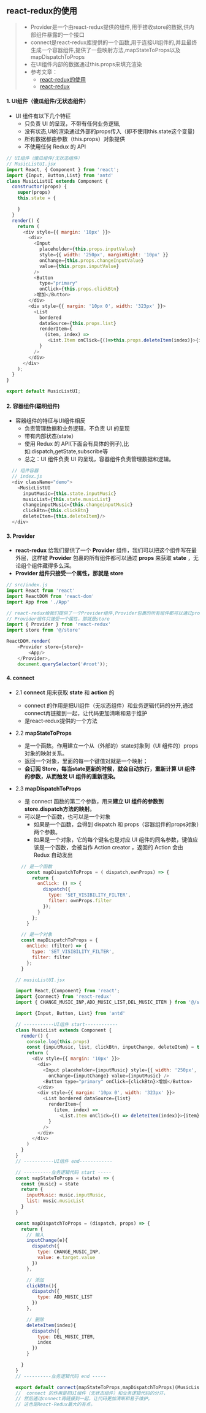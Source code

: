 ## react-redux的使用

> - Provider是一个由react-redux提供的组件,用于接收store的数据,供内部组件暴露的一个接口  
> - connect是react-redux库提供的一个函数,用于连接UI组件的,并且最终生成一个容器组件,提供了一些映射方法,mapStateToProps以及mapDispatchToProps   
> - 在UI组件内部的数据通过this.props来填充渲染  
> - 参考文章： 
>   - [react-redux的使用](https://www.jianshu.com/p/3c87f36759d8)  
>   - [react-redux](https://jspang.com/detailed?id=48#toc273)
 

#### 1. UI组件（傻瓜组件/无状态组件）

- UI 组件有以下几个特征
  - 只负责 UI 的呈现，不带有任何业务逻辑,  
  - 没有状态,UI的渲染通过外部的props传入（即不使用this.state这个变量)  
  - 所有数据都由参数（this.props）对象提供  
  - 不使用任何 Redux 的 API  

```js
// UI组件（傻瓜组件/无状态组件）
// MusicListUI.jsx
import React, { Component } from 'react';
import {Input, Button,List} from 'antd'
class MusicListUI extends Component {
  constructor(props) {
    super(props)
    this.state = {

    }
  }
  render() {
    return (
      <div style={{ margin: '10px' }}>
        <div>
          <Input
            placeholder={this.props.inputValue}
            style={{ width: '250px', marginRight: '10px' }}
            onChange={this.props.changeInputValue}
            value={this.props.inputValue}
          />
          <Button
            type="primary"
            onClick={this.props.clickBtn}
          >增加</Button>
        </div>
        <div style={{ margin: '10px 0', width: '323px' }}>
          <List
            bordered
            dataSource={this.props.list}
            renderItem={
              (item, index) =>
               <List.Item onClick={()=>this.props.deleteItem(index)}>{item}</List.Item>
            }
          />
        </div>
      </div>
    );
  }
}

export default MusicListUI;
```

#### 2. 容器组件(聪明组件) 
  
  - 容器组件的特征与UI组件相反  
    - 负责管理数据和业务逻辑，不负责 UI 的呈现  
    - 带有内部状态(state）  
    - 使用 Redux 的 API(下面会有具体的例子),比如:dispatch,getState,subscribe等  
    - 总之：UI 组件负责 UI 的呈现，容器组件负责管理数据和逻辑。  
    
```js
  // 组件容器
  // index.js
  <div className="demo">
    <MusicListUI 
      inputMusic={this.state.inputMusic}
      musicList={this.state.musicList}
      changeinputMusic={this.changeinputMusic}
      clickBtn={this.clickBtn}
      deleteItem={this.deleteItem}/>
  </div>
```

#### 3. Provider

- **react-redux** 给我们提供了一个 **Provider** 组件，我们可以把这个组件写在最外层，这样被 **Provider** 包裹的所有组件都可以通过 **props** 来获取 **state** ，无论组个组件藏得多么深。 
- **Provider 组件只接受一个属性，那就是 store**

```js
// src/index.js
import React from 'react'
import ReactDOM from 'react-dom'
import App from './App'

// react-redux给我们提供了一个Provider组件,Provider包裹的所有组件都可以通过props来获取state
// Provider组件只接受一个属性，那就是store
import { Provider } from 'react-redux'
import store from '@/store'

ReactDOM.render(
    <Provider store={store}>
        <App/>
    </Provider>, 
    document.querySelector('#root'));
```


#### 4. connect
- 2.1 **connect** 用来获取 **state** 和 **action** 的   
  - connect 的作用是把UI组件（无状态组件）和业务逻辑代码的分开,通过connect再链接到一起，让代码更加清晰和易于维护
  - 是react-redux提供的一个方法

- 2.2 **mapStateToProps** 
  - 是一个函数。作用建立一个从（外部的）state对象到（UI 组件的）props对象的映射关系。
  - 返回一个对象，里面的每一个键值对就是一个映射；
  - **会订阅 Store，每当state更新的时候，就会自动执行，重新计算 UI 组件的参数，从而触发 UI 组件的重新渲染。**

- 2.3 **mapDispatchToProps** 
  - 是 connect 函数的第二个参数，用来**建立 UI 组件的参数到store.dispatch方法的映射**。
  - 可以是一个函数，也可以是一个对象
    - 如果是一个函数，会得到 dispatch 和 props（容器组件的props对象）两个参数。
    - 如果是一个对象，它的每个键名也是对应 UI 组件的同名参数，键值应该是一个函数，会被当作 Action creator ，返回的 Action 会由 Redux 自动发出

  ```js
    // 是一个函数
      const mapDispatchToProps = ( dispatch,ownProps) => {
        return {
          onClick: () => {
            dispatch({
              type: 'SET_VISIBILITY_FILTER',
              filter: ownProps.filter
            });
          }
        };
      }

    // 是一个对象
    const mapDispatchToProps = {
      onClick: (filter) => {
        type: 'SET_VISIBILITY_FILTER',
        filter: filter
      };
    }
  ```


  ```js
  // musicListUI.jsx
  
  import React,{Component} from 'react';
  import {connect} from 'react-redux'
  import { CHANGE_MUSIC_INP,ADD_MUSIC_LIST,DEL_MUSIC_ITEM } from '@/store/actionTypes';

  import {Input, Button, List} from 'antd'

  // -----------UI组件 start------------
  class MusicList extends Component {
    render() {
      console.log(this.props)
      const {inputMusic, list, clickBtn, inputChange, deleteItem} = this.props;
      return (
        <div style={{ margin: '10px' }}>
          <div>
            <Input placeholder={inputMusic} style={{ width: '250px', marginRight: '10px' }}
              onChange={inputChange} value={inputMusic} />
            <Button type="primary" onClick={clickBtn}>增加</Button>
          </div>
          <div style={{ margin: '10px 0', width: '323px' }}>
            <List bordered dataSource={list}
              renderItem={
                (item, index) =>
                  <List.Item onClick={() => deleteItem(index)}>{item}</List.Item>
              }
            />
          </div>
        </div>
      )
    }
  }
  // -----------UI组件 end------------

  // ----------业务逻辑代码 start -----
  const mapStateToProps = (state) => {
    const {music} = state
    return {
      inputMusic: music.inputMusic,
      list: music.musicList
    }
  }

  const mapDispatchToProps = (dispatch, props) => {
    return {
      // 输入
      inputChange(e){
        dispatch({
          type: CHANGE_MUSIC_INP,
          value: e.target.value
        })
      },

      // 添加
      clickBtn(){
        dispatch({
          type: ADD_MUSIC_LIST
        })
      },

      // 删除
      deleteItem(index){
        dispatch({
          type: DEL_MUSIC_ITEM,
          index
        })
      }

    }
  }
  // ----------业务逻辑代码 end -----

  export default connect(mapStateToProps,mapDispatchToProps)(MusicList);
  //  connect 的作用是把UI组件（无状态组件）和业务逻辑代码的分开，
  // 然后通过connect再链接到一起，让代码更加清晰和易于维护。
  // 这也是React-Redux最大的有点。
  ```


